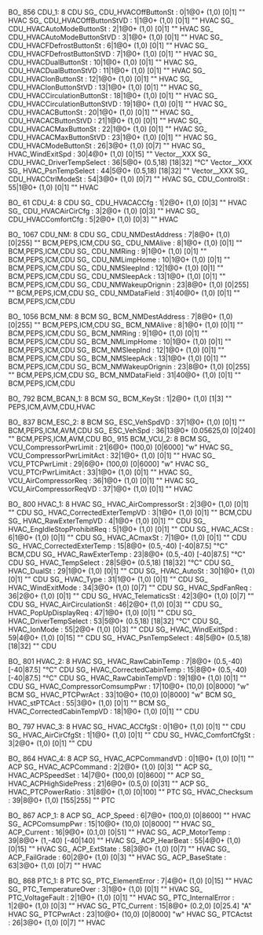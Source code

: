 BO_ 856 CDU_1: 8 CDU 
SG_ CDU_HVACOffButtonSt : 0|1@0+ (1,0) [0|1] ""  HVAC
SG_ CDU_HVACOffButtonStVD : 1|1@0+ (1,0) [0|1] ""  HVAC
 SG_ CDU_HVACAutoModeButtonSt : 2|1@0+ (1,0) [0|1] ""  HVAC
 SG_ CDU_HVACAutoModeButtonStVD : 3|1@0+ (1,0) [0|1] ""  HVAC
 SG_ CDU_HVACFDefrostButtonSt : 6|1@0+ (1,0) [0|1] ""  HVAC
 SG_ CDU_HVACFDefrostButtonStVD : 7|1@0+ (1,0) [0|1] ""  HVAC
 SG_ CDU_HVACDualButtonSt : 10|1@0+ (1,0) [0|1] ""  HVAC
 SG_ CDU_HVACDualButtonStVD : 11|1@0+ (1,0) [0|1] ""  HVAC
 SG_ CDU_HVACIonButtonSt : 12|1@0+ (1,0) [0|1] ""  HVAC
 SG_ CDU_HVACIonButtonStVD : 13|1@0+ (1,0) [0|1] ""  HVAC
 SG_ CDU_HVACCirculationButtonSt : 18|1@0+ (1,0) [0|1] ""  HVAC
 SG_ CDU_HVACCirculationButtonStVD : 19|1@0+ (1,0) [0|1] ""  HVAC
 SG_ CDU_HVACACButtonSt : 20|1@0+ (1,0) [0|1] ""  HVAC
 SG_ CDU_HVACACButtonStVD : 21|1@0+ (1,0) [0|1] ""  HVAC
 SG_ CDU_HVACACMaxButtonSt : 22|1@0+ (1,0) [0|1] ""  HVAC
 SG_ CDU_HVACACMaxButtonStVD : 23|1@0+ (1,0) [0|1] ""  HVAC
 SG_ CDU_HVACModeButtonSt : 26|3@0+ (1,0) [0|7] ""  HVAC
 SG_ HVAC_WindExitSpd : 30|4@0+ (1,0) [0|15] ""   Vector__XXX
 SG_ CDU_HVAC_DriverTempSelect : 36|5@0+ (0.5,18) [18|32] "°C"   Vector__XXX
 SG_ HVAC_PsnTempSelect : 44|5@0+ (0.5,18) [18|32] ""   Vector__XXX
 SG_ CDU_HVACCtrlModeSt : 54|3@0+ (1,0) [0|7] ""  HVAC
 SG_ CDU_ControlSt : 55|1@0+ (1,0) [0|1] ""  HVAC

BO_ 61 CDU_4: 8 CDU
 SG_ CDU_HVACACCfg : 1|2@0+ (1,0) [0|3] ""  HVAC
 SG_ CDU_HVACAirCirCfg : 3|2@0+ (1,0) [0|3] ""  HVAC
 SG_ CDU_HVACComfortCfg : 5|2@0+ (1,0) [0|3] ""  HVAC

BO_ 1067 CDU_NM: 8 CDU
 SG_ CDU_NMDestAddress : 7|8@0+ (1,0) [0|255] ""  BCM,PEPS,ICM,CDU
 SG_ CDU_NMAlive : 8|1@0+ (1,0) [0|1] ""  BCM,PEPS,ICM,CDU
 SG_ CDU_NMRing : 9|1@0+ (1,0) [0|1] ""  BCM,PEPS,ICM,CDU
 SG_ CDU_NMLimpHome : 10|1@0+ (1,0) [0|1] ""  BCM,PEPS,ICM,CDU
 SG_ CDU_NMSleepInd : 12|1@0+ (1,0) [0|1] ""  BCM,PEPS,ICM,CDU
 SG_ CDU_NMSleepAck : 13|1@0+ (1,0) [0|1] ""  BCM,PEPS,ICM,CDU
 SG_ CDU_NMWakeupOrignin : 23|8@0+ (1,0) [0|255] ""  BCM,PEPS,ICM,CDU
 SG_ CDU_NMDataField : 31|40@0+ (1,0) [0|1] ""  BCM,PEPS,ICM,CDU

BO_ 1056 BCM_NM: 8 BCM
 SG_ BCM_NMDestAddress : 7|8@0+ (1,0) [0|255] ""  BCM,PEPS,ICM,CDU
 SG_ BCM_NMAlive : 8|1@0+ (1,0) [0|1] ""  BCM,PEPS,ICM,CDU
 SG_ BCM_NMRing : 9|1@0+ (1,0) [0|1] ""  BCM,PEPS,ICM,CDU
 SG_ BCM_NMLimpHome : 10|1@0+ (1,0) [0|1] ""  BCM,PEPS,ICM,CDU
 SG_ BCM_NMSleepInd : 12|1@0+ (1,0) [0|1] ""  BCM,PEPS,ICM,CDU
 SG_ BCM_NMSleepAck : 13|1@0+ (1,0) [0|1] ""  BCM,PEPS,ICM,CDU
 SG_ BCM_NMWakeupOrignin : 23|8@0+ (1,0) [0|255] ""  BCM,PEPS,ICM,CDU
 SG_ BCM_NMDataField : 31|40@0+ (1,0) [0|1] ""  BCM,PEPS,ICM,CDU

BO_ 792 BCM_BCAN_1: 8 BCM
 SG_ BCM_KeySt : 1|2@0+ (1,0) [1|3] ""  PEPS,ICM,AVM,CDU,HVAC

BO_ 837 BCM_ESC_2: 8 BCM
 SG_ ESC_VehSpdVD : 37|1@0+ (1,0) [0|1] ""  BCM,PEPS,ICM,AVM,CDU
 SG_ ESC_VehSpd : 36|13@0+ (0.05625,0) [0|240] ""  BCM,PEPS,ICM,AVM,CDU
BO_ 915 BCM_VCU_2: 8 BCM
 SG_ VCU_CompressorPwrLimit : 21|6@0+ (100,0) [0|6000] "w"  HVAC
 SG_ VCU_CompressorPwrLimitAct : 32|1@0+ (1,0) [0|1] ""  HVAC
 SG_ VCU_PTCPwrLimit : 29|6@0+ (100,0) [0|6000] "w"  HVAC
 SG_ VCU_PTCrPwrLimitAct : 33|1@0+ (1,0) [0|1] ""  HVAC
 SG_ VCU_AirCompressorReq : 36|1@0+ (1,0) [0|1] ""  HVAC
 SG_ VCU_AirCompressorReqVD : 37|1@0+ (1,0) [0|1] ""  HVAC

BO_ 800 HVAC_1: 8 HVAC
 SG_ HVAC_AirCompressorSt : 2|3@0+ (1,0) [0|1] ""  CDU
 SG_ HVAC_CorrectedExterTempVD : 3|1@0+ (1,0) [0|1] ""  BCM,CDU
 SG_ HVAC_RawExterTempVD : 4|1@0+ (1,0) [0|1] ""  CDU
 SG_ HVAC_EngIdleStopProhibitReq : 5|1@0+ (1,0) [0|1] ""  CDU
 SG_ HVAC_ACSt : 6|1@0+ (1,0) [0|1] ""  CDU
 SG_ HVAC_ACmaxSt : 7|1@0+ (1,0) [0|1] ""  CDU
 SG_ HVAC_CorrectedExterTemp : 15|8@0+ (0.5,-40) [-40|87.5] "°C"  BCM,CDU
 SG_ HVAC_RawExterTemp : 23|8@0+ (0.5,-40) [-40|87.5] "°C"  CDU
 SG_ HVAC_TempSelect : 28|5@0+ (0.5,18) [18|32] "°C"  CDU
 SG_ HVAC_DualSt : 29|1@0+ (1,0) [0|1] ""  CDU
 SG_ HVAC_AutoSt : 30|1@0+ (1,0) [0|1] ""  CDU
 SG_ HVAC_Type : 31|1@0+ (1,0) [0|1] ""  CDU
 SG_ HVAC_WindExitMode : 34|3@0+ (1,0) [0|7] ""  CDU
 SG_ HVAC_SpdFanReq : 36|2@0+ (1,0) [0|1] ""  CDU
 SG_ HVAC_TelematicsSt : 42|3@0+ (1,0) [0|7] ""  CDU
 SG_ HVAC_AirCirculationSt : 46|2@0+ (1,0) [0|3] ""  CDU
 SG_ HVAC_PopUpDisplayReq : 47|1@0+ (1,0) [0|1] ""  CDU
 SG_ HVAC_DriverTempSelect : 53|5@0+ (0.5,18) [18|32] "°C"  CDU
 SG_ HVAC_IonMode : 55|2@0+ (1,0) [0|3] ""  CDU
 SG_ HVAC_WindExitSpd : 59|4@0+ (1,0) [0|15] ""  CDU
 SG_ HVAC_PsnTempSelect : 48|5@0+ (0.5,18) [18|32] ""  CDU

BO_ 801 HVAC_2: 8 HVAC
 SG_ HVAC_RawCabinTemp : 7|8@0+ (0.5,-40) [-40|87.5] "°C"  CDU
 SG_ HVAC_CorrectedCabinTemp : 15|8@0+ (0.5,-40) [-40|87.5] "°C"  CDU
 SG_ HVAC_RawCabinTempVD : 19|1@0+ (1,0) [0|1] ""  CDU
 SG_ HVAC_CompressorComsumpPwr : 17|10@0+ (10,0) [0|8000] "w"  BCM
 SG_ HVAC_PTCPwrAct : 33|10@0+ (10,0) [0|8000] "w"  BCM
 SG_ HVAC_stPTCAct : 55|3@0+ (1,0) [0|1] ""  BCM
 SG_ HVAC_CorrectedCabinTempVD : 18|1@0+ (1,0) [0|1] ""  CDU

BO_ 797 HVAC_3: 8 HVAC
 SG_ HVAC_ACCfgSt : 0|1@0+ (1,0) [0|1] ""  CDU
 SG_ HVAC_AirCirCfgSt : 1|1@0+ (1,0) [0|1] ""  CDU
 SG_ HVAC_ComfortCfgSt : 3|2@0+ (1,0) [0|1] ""  CDU

BO_ 864 HVAC_4: 8 ACP
 SG_ HVAC_ACPCommandVD : 0|1@0+ (1,0) [0|1] ""  ACP
 SG_ HVAC_ACPCommand : 2|2@0+ (1,0) [0|3] ""  ACP
 SG_ HVAC_ACPSpeedSet : 14|7@0+ (100,0) [0|8600] ""  ACP
 SG_ HVAC_ACPHighSidePress : 21|6@0+ (0.5,0) [0|31] ""  ACP
 SG_ HVAC_PTCPowerRatio : 31|8@0+ (1,0) [0|100] ""  PTC
 SG_ HVAC_Checksum : 39|8@0+ (1,0) [155|255] ""  PTC

BO_ 867 ACP_1: 8 ACP
 SG_ ACP_Speed : 6|7@0+ (100,0) [0|8600] ""  HVAC
 SG_ ACPComsumpPwr : 15|10@0+ (10,0) [0|8000] ""  HVAC
 SG_ ACP_Current : 16|9@0+ (0.1,0) [0|51] ""  HVAC
 SG_ ACP_MotorTemp : 39|8@0+ (1,-40) [-40|140] ""  HVAC
 SG_ ACP_HearBeat : 55|4@0+ (1,0) [0|15] ""  HVAC
 SG_ ACP_ExtState : 58|3@0+ (1,0) [0|7] ""  HVAC
 SG_ ACP_FailGrade : 60|2@0+ (1,0) [0|3] ""  HVAC
 SG_ ACP_BaseState : 63|3@0+ (1,0) [0|7] ""  HVAC

BO_ 868 PTC_1: 8 PTC
 SG_ PTC_ElementError : 7|4@0+ (1,0) [0|15] ""  HVAC
 SG_ PTC_TemperatureOver : 3|1@0+ (1,0) [0|1] ""  HVAC
 SG_ PTC_VoltageFault : 2|1@0+ (1,0) [0|1] ""  HVAC
 SG_ PTC_InternalError : 1|2@0+ (1,0) [0|3] ""  HVAC
 SG_ PTC_Current : 15|8@0+ (0.2,0) [0|25.4] "A"  HVAC
 SG_ PTCPwrAct : 23|10@0+ (10,0) [0|8000] "w"  HVAC
 SG_ PTCActst : 26|3@0+ (1,0) [0|7] ""  HVAC
